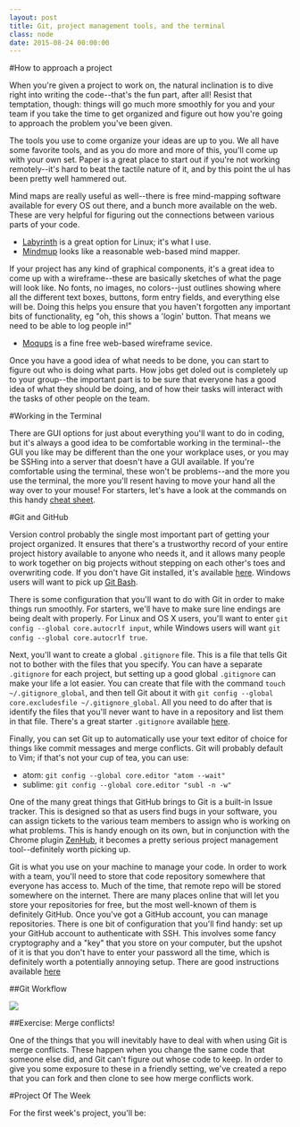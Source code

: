 ```yaml
---
layout: post
title: Git, project management tools, and the terminal
class: node
date: 2015-08-24 00:00:00
---
```


#How to approach a project

When you're given a project to work on, the natural inclination is to dive right into writing the code--that's the fun part, after all! Resist that temptation, though: things will go much more smoothly for you and your team if you take the time to get organized and figure out how you're going to approach the problem you've been given.

The tools you use to come organize your ideas are up to you. We all have some favorite tools, and as you do more and more of this, you'll come up with your own set. Paper is a great place to start out if you're not working remotely--it's hard to beat the tactile nature of it, and by this point the uI has been pretty well hammered out.

Mind maps are really useful as well--there is free mind-mapping software available for every OS out there, and a bunch more available on the web. These are very helpful for figuring out the connections between various parts of your code.

- [Labyrinth](https://people.gnome.org/~dscorgie/downloads.html) is a great option for Linux; it's what I use.
- [Mindmup](http://www.mindmup.com) looks like a reasonable web-based mind mapper.

If your project has any kind of graphical components, it's a great idea to come up with a wireframe--these are basically sketches of what the page will look like. No fonts, no images, no colors--just outlines showing where all the different text boxes, buttons, form entry fields, and everything else will be. Doing this helps you ensure that you haven't forgotten any important bits of functionality, eg "oh, this shows a 'login' button. That means we need to be able to log people in!"

- [Moqups](http://www.moqups.com) is a fine free web-based wireframe sevice.

Once you have a good idea of what needs to be done, you can start to figure out who is doing what parts. How jobs get doled out is completely up to your group--the important part is to be sure that everyone has a good idea of what they should be doing, and of how their tasks will interact with the tasks of other people on the team.

#Working in the Terminal

There are GUI options for just about everything you'll want to do in coding, but it's always a good idea to be comfortable working in the terminal--the GUI you like may be different than the one your workplace uses, or you may be SSHing into a server that doesn't have a GUI available. If you're comfortable using the terminal, these won't be problems--and the more you use the terminal, the more you'll resent having to move your hand all the way over to your mouse! For starters, let's have a look at the commands on this handy [cheat sheet](http://www.git-tower.com/blog/command-line-cheat-sheet/).

#Git and GitHub

Version control probably the single most important part of getting your project organized. It ensures that there's a trustworthy record of your entire project history available to anyone who needs it, and it allows many people to work together on big projects without stepping on each other's toes and overwriting code. If you don't have Git installed, it's available [here](http://git-scm.com/). Windows users will want to pick up [Git Bash](https://git-for-windows.github.io/).

There is some configuration that you'll want to do with Git in order to make things run smoothly. For starters, we'll have to make sure line endings are being dealt with properly. For Linux and OS X users, you'll want to enter `git config --global core.autocrlf input`, while Windows users will want `git config --global core.autocrlf true`.

Next, you'll want to create a global `.gitignore` file. This is a file that tells Git not to bother with the files that you specify. You can have a separate `.gitignore` for each project, but setting up a good global `.gitignore` can make your life a lot easier. You can create that file with the command `touch ~/.gitignore_global`, and then tell Git about it with `git config --global core.excludesfile ~/.gitignore_global`. All you need to do after that is identify the files that you'll never want to have in a repository and list them in that file. There's a great starter `.gitignore` available [here](https://gist.github.com/octocat/9257657).

Finally, you can set Git up to automatically use your text editor of choice for things like commit messages and merge conflicts. Git will probably default to Vim; if that's not your cup of tea, you can use:

- atom: `git config --global core.editor "atom --wait"`
- sublime: `git config --global core.editor "subl -n -w"`

One of the many great things that GitHub brings to Git is a built-in Issue tracker. This is designed so that as users find bugs in your software, you can assign tickets to the various team members to assign who is working on what problems. This is handy enough on its own, but in conjunction with the Chrome plugin [ZenHub](https://www.zenhub.io/), it becomes a pretty serious project management tool--definitely worth picking up.

Git is what you use on your machine to manage your code. In order to work with a team, you'll need to store that code repository somewhere that everyone has access to. Much of the time, that remote repo will be stored somewhere on the internet. There are many places online that will let you store your repositories for free, but the most well-known of them is definitely GitHub. Once you've got a GitHub account, you can manage repositories. There is one bit of configuration that you'll find handy: set up your GitHub account to authenticate with SSH. This involves some fancy cryptography and a "key" that you store on your computer, but the upshot of it is that you don't have to enter your password all the time, which is definitely worth a potentially annoying setup. There are good instructions available [here](https://help.github.com/articles/generating-ssh-keys/)

##Git Workflow

![](http://portlandcodeschool.github.io/images/cog.png)

##Exercise: Merge conflicts!

One of the things that you will inevitably have to deal with when using Git is merge conflicts. These happen when you change the same code that someone else did, and Git can't figure out whose code to keep. In order to give you some exposure to these in a friendly setting, we've created a repo that you can fork and then clone to see how merge conflicts work.

#Project Of The Week

For the first week's project, you'll be:
